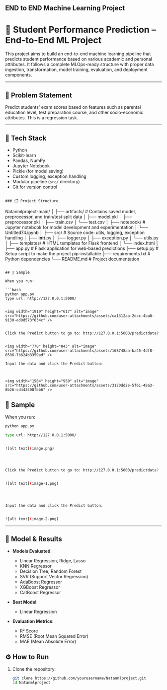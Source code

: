 ## END to END Machine Learning Project


# 🎯 Student Performance Prediction – End-to-End ML Project

This project aims to build an end-to-end machine learning pipeline that predicts student performance based on various academic and personal attributes. It follows a complete MLOps-ready structure with proper data ingestion, transformation, model training, evaluation, and deployment components.

---

## 📌 Problem Statement

Predict students' exam scores based on features such as parental education level, test preparation course, and other socio-economic attributes. This is a regression task.

---

## 🧰 Tech Stack

- Python
- Scikit-learn
- Pandas, NumPy
- Jupyter Notebook
- Pickle (for model saving)
- Custom logging, exception handling
- Modular pipeline (`src/` directory)
- Git for version control

```

### 🗂️ Project Structure

```
Natanmlproject-main/
│
├── artifacts/                   # Contains saved model, preprocessor, and train/test split data
│   ├── model.pkl
│   ├── preprocessor.pkl
│   ├── train.csv
│   └── test.csv
│
├── notebook/                    # Jupyter notebook for model development and experimentation
│   └── Untitled74.ipynb
│
├── src/                         # Source code: utils, logging, exception handling
│   ├── __init__.py
│   ├── logger.py
│   ├── exception.py
│   └── utils.py
│
├── templates/                   # HTML templates for Flask frontend
│   └── index.html
│
├── app.py                       # Flask application for web-based predictions
├── setup.py                     # Setup script to make the project pip-installable
├── requirements.txt             # Python dependencies
└── README.md                    # Project documentation
```

## 📌 Sample

When you run:

```bash
python app.py
type url: http://127.0.0.1:5000/


<img width="1919" height="617" alt="image" src="https://github.com/user-attachments/assets/ca1312aa-2dcc-4ba0-9130-ed8d573f634c" />


Click the Predict button to go to: http://127.0.0.1:5000/predictdata?


<img width="770" height="843" alt="image" src="https://github.com/user-attachments/assets/168748aa-ba45-4df8-8586-7b624b3359ad" />

Input the data and click the Predict button:



<img width="1584" height="950" alt="image" src="https://github.com/user-attachments/assets/3120dd2e-5f61-48a3-8b26-cd443408fbb6" />

```

## 📌 Sample

When you run:

```bash
python app.py

type url: http://127.0.0.1:5000/


![alt text](image.png)




Click the Predict button to go to: http://127.0.0.1:5000/predictdata?


![alt text](image-1.png)




Input the data and click the Predict button:


![alt text](image-2.png)


```



---

## 🧪 Model & Results

- **Models Evaluated**:
  - Linear Regression, Ridge, Lasso
  - KNN Regressor
  - Decision Tree, Random Forest
  - SVR (Support Vector Regression)
  - AdaBoost Regressor
  - XGBoost Regressor
  - CatBoost Regressor

- **Best Model**:
  - Linear Regression

- **Evaluation Metrics**:
  - R² Score
  - RMSE (Root Mean Squared Error)
  - MAE (Mean Absolute Error)


## ⚙️ How to Run

1. Clone the repository:
   ```bash
   git clone https://github.com/yourusername/Natanmlproject.git
   cd Natanmlproject











